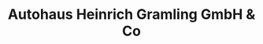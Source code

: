 ---
title: "Autohaus Heinrich Gramling GmbH & Co"
url: /mosbach/autohaus-heinrich-gramling-gmbh-und-co/
shop: Autowerkstatt
---